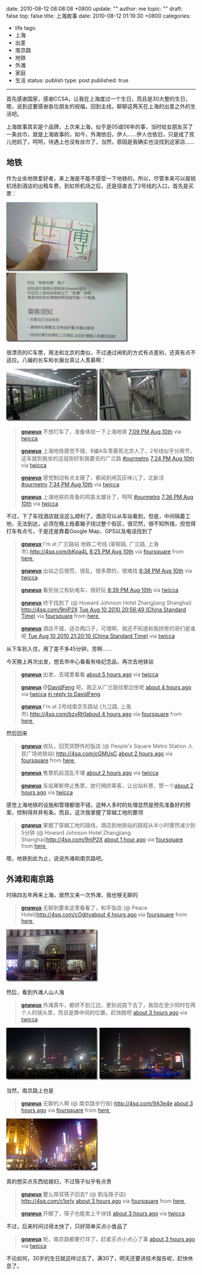 date: 2010-08-12 08:08:08 +0800
update: ""
author: me
topic: ""
draft: false
top: false
title: 上海故事
date: 2010-08-12 01:19:30 +0800
categories:
- life
tags:
- 上海
- 出差
- 南京路
- 地铁
- 外滩
- 家庭
- 生活
status: publish
type: post
published: true
---
<p>首先感谢国家，感谢CCSA，让我在上海度过一个生日，而且是30大整的生日，嗯，说到这要感谢各位朋友的祝福，回到主线，聊聊这两天在上海的出差之外的生活吧。</p>

<p>上海故事其实是个品牌，上次来上海，似乎是05或06年的事，当时给女朋友买了一条丝巾，就是上海故事的，如今，外滩依旧，伊人……伊人也依旧，只是成了孩儿他妈了，呵呵，待遇上也没有丝巾了，当然，原因是我确实也没找到这家店……</p>

<h2>地铁</h2>

<p>作为业余地铁爱好者，来上海是不能不感受一下地铁的，所以，尽管本来可以报销机场到酒店的出租车费，到虹桥机场之后，还是径直去了2号线的入口，首先是买票：</p>

<p><a href="http://wangxu.me/blog/wp-content/uploads/2010/08/035.jpg"><img style="border-bottom: 0px; border-left: 0px; display: inline; border-top: 0px; border-right: 0px" title="035" border="0" alt="035" src="/assets/035_thumb.jpg" width="244" height="184" /></a> <a href="http://wangxu.me/blog/wp-content/uploads/2010/08/041.jpg"><img style="border-bottom: 0px; border-left: 0px; display: inline; border-top: 0px; border-right: 0px" title="041" border="0" alt="041" src="/assets/041_thumb.jpg" width="324" height="184" /></a> </p>

<p>很漂亮的IC车票，用法和北京的类似，不过通过闸机的方式有点差别，还真有点不适应。八编的长车和长展台真让人羡慕啊：</p>

<p><a href="http://wangxu.me/blog/wp-content/uploads/2010/08/036.jpg"><img style="border-bottom: 0px; border-left: 0px; display: inline; border-top: 0px; border-right: 0px" title="036" border="0" alt="036" src="/assets/036_thumb.jpg" width="244" height="139" /></a> <img style="border-bottom: 0px; border-left: 0px; display: inline; border-top: 0px; border-right: 0px" title="038" border="0" alt="038" src="/assets/038_thumb.jpg" width="244" height="139" /></p>

<blockquote><p><strong><a href="http://twitter.com/gnawux">gnawux</a>&#160;</strong>不想打车了，准备体验一下上海地铁 <a href="http://twitter.com/gnawux/status/20786312170">7:09 PM Aug 10th</a> via <a href="http://twicca.r246.jp/">twicca</a></p>

<p><strong><a href="http://twitter.com/gnawux">gnawux</a>&#160;</strong>上海地铁感觉不错，8编A车羡慕死北京人了，2号线似乎分两节，这车就到我坐的这组刚好到我要去的广兰路 <a href="http://twitter.com/search?q=%23ourmetro">#ourmetro</a>&#160;<a href="http://twitter.com/gnawux/status/20787077182">7:24 PM Aug 10th</a> via <a href="http://twicca.r246.jp/">twicca</a></p>

<p><strong><a href="http://twitter.com/gnawux">gnawux</a>&#160;</strong>感觉制动有点太硬了，都闻到闸瓦灰味儿了，北新泾<a href="http://twitter.com/search?q=%23ourmetro">#ourmetro</a>&#160;<a href="http://twitter.com/gnawux/status/20787580377">7:34 PM Aug 10th</a> via <a href="http://twicca.r246.jp/">twicca</a></p>

<p><strong><a href="http://twitter.com/gnawux">gnawux</a>&#160;</strong>上海地铁的青鱼的鸣笛太雄壮了，呵呵 <a href="http://twitter.com/search?q=%23ourmetro">#ourmetro</a>&#160;<a href="http://twitter.com/gnawux/status/20787676879">7:36 PM Aug 10th</a> via <a href="http://twicca.r246.jp/">twicca</a></p>

</blockquote>

<p>不过，下了车找酒店就没这么顺利了，酒店可以从车站看到，但是，中间隔着工地，无法到达，必须在晚上拖着箱子绕过整个街区，很茫然，很不知所措，但觉得打车有点亏，于是还是靠着Google Map、GPS以及电话找到了</p>

<blockquote><p><strong><a href="http://twitter.com/gnawux">gnawux</a>&#160;</strong>I'm at 广兰路站 地铁二号线 (翠柳路, 广兰路, 上海市).<a href="http://4sq.com/bKpa4L">http://4sq.com/bKpa4L</a>&#160;<a href="http://twitter.com/gnawux/status/20790427010">8:25 PM Aug 10th</a> via <a href="http://foursquare.com/">foursquare</a> from <a href="http://maps.google.com/maps?q=31.21074605,121.61993980">here&#160; </a></p>

<p><strong><a href="http://twitter.com/gnawux">gnawux</a>&#160;</strong>出站之后很荒，很乱，很多摩的，很难找 <a href="http://twitter.com/gnawux/status/20791199687">8:38 PM Aug 10th</a> via <a href="http://twicca.r246.jp/">twicca</a></p>

<p><strong><a href="http://twitter.com/gnawux">gnawux</a>&#160;</strong>看到张江有轨电车，很好玩 <a href="http://twitter.com/gnawux/status/20791282115">8:39 PM Aug 10th</a> via <a href="http://twicca.r246.jp/">twicca</a></p>

<p><strong><a href="http://twitter.com/gnawux">gnawux</a>&#160;</strong>终于找到了 (@ Howard Johnson Hotel Zhangjiang Shanghai) <a href="http://4sq.com/9niP2X">http://4sq.com/9niP2X</a>&#160;<a href="http://twitter.com/gnawux/status/20792325767">Tue Aug 10 2010 20:56:49 (China Standard Time)</a> via <a href="http://foursquare.com/">foursquare</a> from <a href="http://maps.google.com/maps?q=31.210452,121.626205">here&#160; </a></p>

<p><strong><a href="http://twitter.com/gnawux">gnawux</a>&#160;</strong>酒店不错，适合两口子，可惜啊，我还不知道和我拼房的哥们是谁呢 <a href="http://twitter.com/gnawux/status/20793854100">Tue Aug 10 2010 21:20:10 (China Standard Time)</a> via <a href="http://twicca.r246.jp/">twicca</a></p>

</blockquote>

<p>从下车到入住，用了差不多45分钟，苦啊……</p>

<p>今天晚上再次出发，想去市中心看看有啥纪念品，再次去地铁站</p>

<blockquote><p><strong><a href="http://twitter.com/gnawux">gnawux</a>&#160;</strong>出发，去城里看看 <a href="http://twitter.com/gnawux/status/20878251869">about 5 hours ago</a> via <a href="http://twicca.r246.jp/">twicca</a></p>

<p><strong><a href="http://twitter.com/gnawux">gnawux</a>&#160;</strong>@<a href="http://twitter.com/DavidFeng">DavidFeng</a> 呃，我正从广兰路往那边坐呢 <a href="http://twitter.com/gnawux/status/20879799880">about 4 hours ago</a> via <a href="http://twicca.r246.jp/">twicca</a> <a href="http://twitter.com/DavidFeng/status/20879605385">in reply to DavidFeng</a></p>

<p><strong><a href="http://twitter.com/gnawux">gnawux</a>&#160;</strong>I'm at 2号线南京东路站 (九江路, 上海市).<a href="http://4sq.com/bzyRh1">http://4sq.com/bzyRh1</a><a href="http://twitter.com/gnawux/status/20881974374">about 4 hours ago</a> via <a href="http://foursquare.com/">foursquare</a> from <a href="http://maps.google.com/maps?q=31.23852432,121.48072243">here&#160; </a></p>

</blockquote>

<p>然后回来</p>

<blockquote><p><strong><a href="http://twitter.com/gnawux">gnawux</a>&#160;</strong>收队，回荒郊野外的饭店 (@ People's Square Metro Station 人民广场地铁站) <a href="http://4sq.com/cGMUsC">http://4sq.com/cGMUsC</a>&#160;<a href="http://twitter.com/gnawux/status/20888006202">about 2 hours ago</a> via <a href="http://foursquare.com/">foursquare</a> from <a href="http://maps.google.com/maps?q=31.23467408,121.47145271">here&#160; </a></p>

<p><strong><a href="http://twitter.com/gnawux">gnawux</a>&#160;</strong>售票机前混乱不堪 <a href="http://twitter.com/gnawux/status/20888180887">about 2 hours ago</a> via <a href="http://twicca.r246.jp/">twicca</a></p>

<p><strong><a href="http://twitter.com/gnawux">gnawux</a>&#160;</strong>车站果断停止售票，放行拥挤乘客，让出站补票，赞一个<a href="http://twitter.com/gnawux/status/20888608610">about 2 hours ago</a> via <a href="http://twicca.r246.jp/">twicca</a></p>

</blockquote>

<p>感觉上海地铁的设施和管理都很不错，这种人多时的处理显然是预先准备好的预案，控制得井井有条。而且，这次我掌握了穿越工地的要领</p>

<blockquote><p><strong><a href="http://twitter.com/gnawux">gnawux</a>&#160;</strong>掌握了穿越工地的路线，酒店到地铁站的路程从半小时骤然减少到5分钟 (@ Howard Johnson Hotel Zhangjiang Shanghai)<a href="http://4sq.com/9niP2X">http://4sq.com/9niP2X</a>&#160;<a href="http://twitter.com/gnawux/status/20892017056">about 1 hour ago</a> via <a href="http://foursquare.com/">foursquare</a> from <a href="http://maps.google.com/maps?q=31.210452,121.626205">here&#160; </a></p>

</blockquote>

<p>嗯，地铁到此为止，说说外滩和南京路吧。</p>

<h2>外滩和南京路</h2>

<p>时隔四五年再来上海，居然又来一次外滩，我也够无聊的</p>

<blockquote><p><strong><a href="http://twitter.com/gnawux">gnawux</a>&#160;</strong>无聊到要来这里看看了，和平饭店 (@ Peace Hotel)<a href="http://4sq.com/cOdjtv">http://4sq.com/cOdjtv</a><a href="http://twitter.com/gnawux/status/20882701624">about 4 hours ago</a> via <a href="http://foursquare.com/">foursquare</a> from <a href="http://maps.google.com/maps?q=31.2409087,121.4839455">here&#160; </a></p>

</blockquote>

<p><a href="http://wangxu.me/blog/wp-content/uploads/2010/08/044.jpg"><img style="border-bottom: 0px; border-left: 0px; display: inline; border-top: 0px; border-right: 0px" title="044" border="0" alt="044" src="/assets/044_thumb.jpg" width="244" height="139" /></a> </p>

<p>然后，看到外滩人山人海</p>

<blockquote><p><strong><a href="http://twitter.com/gnawux">gnawux</a>&#160;</strong>外滩真牛，都挤不到江边，更别说跳下去了，我现在至少同时在两个人的镜头里，而且是靠中间的位置，赶快跑吧 <a href="http://twitter.com/gnawux/status/20883520311">about 3 hours ago</a> via <a href="http://twicca.r246.jp/">twicca</a></p>

</blockquote>

<p><a href="http://wangxu.me/blog/wp-content/uploads/2010/08/046.jpg"><img style="border-bottom: 0px; border-left: 0px; display: inline; border-top: 0px; border-right: 0px" title="046" border="0" alt="046" src="/assets/046_thumb.jpg" width="244" height="139" /></a> <a href="http://wangxu.me/blog/wp-content/uploads/2010/08/054.jpg"><img style="border-bottom: 0px; border-left: 0px; display: inline; border-top: 0px; border-right: 0px" title="054" border="0" alt="054" src="/assets/054_thumb.jpg" width="244" height="139" /></a> </p>

<p>当然，南京路上也是</p>

<blockquote><p><strong><a href="http://twitter.com/gnawux">gnawux</a>&#160;</strong>无聊的人啊 (@ 南京路步行街) <a href="http://4sq.com/9A3e4e">http://4sq.com/9A3e4e</a>&#160;<a href="http://twitter.com/gnawux/status/20884800859">about 3 hours ago</a> via <a href="http://foursquare.com/">foursquare</a> from <a href="http://maps.google.com/maps?q=31.277209,121.505305">here&#160; </a></p>

</blockquote>

<p><a href="http://wangxu.me/blog/wp-content/uploads/2010/08/062.jpg"><img style="border-bottom: 0px; border-left: 0px; display: inline; border-top: 0px; border-right: 0px" title="062" border="0" alt="062" src="/assets/062_thumb.jpg" width="244" height="139" /></a> </p>

<p>真的想买点东西给媳妇，不过筷子似乎有点贵</p>

<blockquote><p><strong><a href="http://twitter.com/gnawux">gnawux</a>&#160;</strong>要么带双筷子回去? (@ 韵泓筷子店) <a href="http://4sq.com/c1orlv">http://4sq.com/c1orlv</a>&#160;<a href="http://twitter.com/gnawux/status/20885365149">about 3 hours ago</a> via <a href="http://foursquare.com/">foursquare</a> from <a href="http://maps.google.com/maps?q=31.232855,121.475311">here&#160; </a></p>

<p><strong><a href="http://twitter.com/gnawux">gnawux</a>&#160;</strong>开眼了，筷子也能卖上千块钱 <a href="http://twitter.com/gnawux/status/20885541550">about 3 hours ago</a> via <a href="http://twicca.r246.jp/">twicca</a></p>

</blockquote>

<p>不过，后来时间过得太快了，只好简单买点小食品了</p>

<blockquote><p><strong><a href="http://twitter.com/gnawux">gnawux</a>&#160;</strong>呃，南京路都要打烊了，赶紧买点小点心了事 <a href="http://twitter.com/gnawux/status/20887271155">about 3 hours ago</a> via <a href="http://twicca.r246.jp/">twicca</a></p>

</blockquote>

<p>不论如何，30岁的生日就这样过去了，满30了，明天还要讲技术报告呢，赶快休息了。</p>
